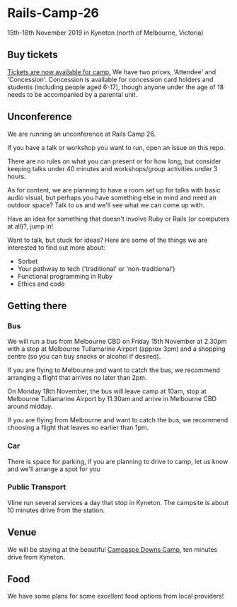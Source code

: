# Rails-Camp-26
15th-18th November 2019 in Kyneton (north of Melbourne, Victoria)

## Buy tickets
[Tickets are now available for camp.](https://ti.to/ruby-australia/rails-camp-26-melbourne) 
We have two prices, 'Attendee' and 'Concession'. Concession is available for concession card holders and 
students (including people aged 6-17), though anyone under the age of 18 needs to be accompanied by a parental unit.

## Unconference
We are running an unconference at Rails Camp 26. 

If you have a talk or workshop you want to run, open an issue on this repo.

There are no rules on what you can present or for how long, but consider keeping talks under 40 minutes 
and workshops/group activities under 3 hours.

As for content, we are planning to have a room set up for talks with basic audio visual, but perhaps
you have something else in mind and need an outdoor space? Talk to us and we'll see what we can come up with.

Have an idea for something that doesn't involve Ruby or Rails (or computers at all)?, jump in!

Want to talk, but stuck for ideas? Here are some of the things we are interested to find out more about:
* Sorbet
* Your pathway to tech ('traditional' or 'non-traditional')
* Functional programming in Ruby
* Ethics and code

## Getting there
### Bus
We will run a bus from Melbourne CBD on Friday 15th November at 2.30pm with a stop at Melbourne Tullamarine 
Airport (approx 3pm) and a shopping centre (so you can buy snacks or alcohol if desired). 

If you are flying to Melbourne and want to catch the bus, we recommend arranging a flight that arrives no later than 2pm.

On Monday 18th November, the bus will leave camp at 10am, stop at Melbourne Tullamarine Airport by 11.30am and 
arrive in Melbourne CBD around midday. 

If you are flying from Melbourne and want to catch the bus, we recommend choosing a flight that leaves no earlier than 1pm.

### Car
There is space for parking, if you are planning to drive to camp, let us know and we'll arrange a spot for you

### Public Transport
Vline run several services a day that stop in Kyneton. The campsite is about 10 minutes drive from the station.

## Venue
We will be staying at the beautiful [Campaspe Downs Camp](http://www.pgladventurecamps.com.au/campaspe/), ten minutes drive from Kyneton.

## Food
We have some plans for some excellent food options from local providers!

